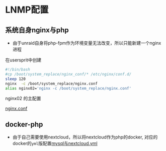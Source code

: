 # LNMP配置

## 系统自身nginx与php

- 由于unraid自身将php-fpm作为环境变量无法改变，所以只能新建一个nginx进程

在usersprit中创建

```sh
#!/bin/bash
#cp /boot/system_replace/nginx_conf/* /etc/nginx/conf.d/
sleep 120
nginx  -c /boot/system_replace/nginx.conf
alias nginx02='nginx -c /boot/system_replace/nginx.conf'
```

nginx02 的主配置

[nginx.conf](nas\unraid\system_replace\nginx.conf)

## docker-php

- 由于自己需要使用nextcloud，所以将nextcloud作为php的docker, 对应的docker的`yml`版配置[mysql与nextcloud.yml](./unraid/mysql与nextcloud.yml)






